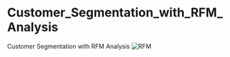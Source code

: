 # Customer_Segmentation_with_RFM_Analysis
Customer Segmentation with RFM Analysis
![RFM](https://user-images.githubusercontent.com/105719079/177148118-37b6bfd4-11f8-4030-b25d-a52f3622658a.png)

